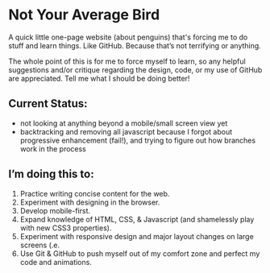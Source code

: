 # Not Your Average Bird

A quick little one-page website (about penguins) that's forcing me to do stuff and learn things. Like GitHub. Because that’s not terrifying or anything. 

The whole point of this is for me to force myself to learn, so any helpful suggestions and/or critique regarding the design, code, or my use of GitHub are appreciated. Tell me what I should be doing better! 


## Current Status: 
* not looking at anything beyond a mobile/small screen view yet
* backtracking and removing all javascript because I forgot about progressive enhancement (fail!), and trying to figure out how branches work in the process




## I’m doing this to:
1. Practice writing concise content for the web.
2. Experiment with designing in the browser.
3. Develop mobile-first.
4. Expand knowledge of HTML, CSS, & Javascript (and shamelessly play with new CSS3 properties).
5. Experiment with responsive design and major layout changes on large screens (.e.
6. Use Git & GitHub to push myself out of my comfort zone and perfect my code and animations.